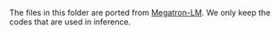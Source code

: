 The files in this folder are ported from [Megatron-LM](https://github.com/NVIDIA/Megatron-LM/tree/main/megatron/core). We only keep the codes that are used in inference.
